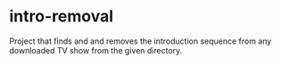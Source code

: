 # intro-removal

Project that finds and and removes the introduction sequence from any downloaded TV show from the given directory.
